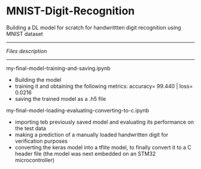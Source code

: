 # MNIST-Digit-Recognition
Building a DL model for scratch for handwrittten digit recognition using MNIST dataset

______________________________________
*Files description*
______________________________________

my-final-model-training-and-saving.ipynb
- Building the model
- training it and obtaining the following metrics:  accuracy= 99.440  |   loss= 0.0216
- saving the trained model as a .h5 file
 
my-final-model-loading-evaluating-converting-to-c.ipynb
- importing teb previously saved model and evaluating its performance on the test data
- making a prediction of a manually loaded handwritten digit for verification purposes
- converting the keras model into a tflite model, to finally convert it to a C header file (the model was next embedded on an STM32 microcontroller)
